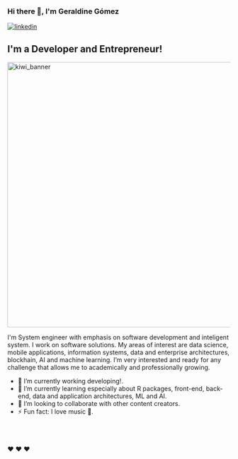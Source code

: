 ### Hi there 👋, I'm Geraldine Gómez

[![linkedin](https://img.shields.io/badge/Webpage-linkedin-sucess?style=for-the-badge&logo=appveyor)](https://www.linkedin.com/in/geraldine-gómez-millán-4250711a3/)
## I'm a Developer and Entrepreneur!

<img src="https://www.google.com/url?sa=i&url=https%3A%2F%2Fwww.analyticsinsight.net%2Ftop-10-machine-learning-tools-2021%2F&psig=AOvVaw2DPwT6WhUCYwA1NSLatVIV&ust=1678729704121000&source=images&cd=vfe&ved=0CBAQjRxqFwoTCNj5t8751v0CFQAAAAAdAAAAABAK" alt="kiwi_banner" width="600">

I'm System engineer with emphasis on software development and inteligent system. I work on software solutions. My areas of interest are data science, mobile applications, information systems, data and enterprise architectures, blockhain, AI and machine learning. I’m very interested and ready for any challenge that allows me to academically and professionally growing.

- 🔭 I’m currently working developing!.
- 🌱 I’m currently learning especially about R packages, front-end, back-end, data and application architectures, ML and AI.
- 👯 I’m looking to collaborate with other content creators.
- ⚡ Fun fact: I love music 🎵.

<br />
<br />

❤️ ❤️ ❤️ 
